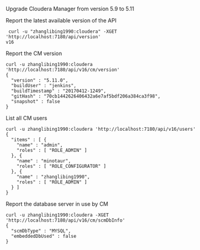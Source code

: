 Upgrade Cloudera Manager from version 5.9 to 5.11

Report the latest available version of the API

```
 curl -u "zhanglibing1990:cloudera" -XGET 'http://localhost:7180/api/version'
v16
```
Report the CM version
```
curl -u zhanglibing1990:cloudera 'http://localhost:7180/api/v16/cm/version'
{
  "version" : "5.11.0",
  "buildUser" : "jenkins",
  "buildTimestamp" : "20170412-1249",
  "gitHash" : "70cb1442626406432a6e7af5bdf206a384ca3f98",
  "snapshot" : false
}
```
List all CM users
```
curl -u zhanglibing1990:cloudera 'http://localhost:7180/api/v16/users'
{
  "items" : [ {
    "name" : "admin",
    "roles" : [ "ROLE_ADMIN" ]
  }, {
    "name" : "minotaur",
    "roles" : [ "ROLE_CONFIGURATOR" ]
  }, {
    "name" : "zhanglibing1990",
    "roles" : [ "ROLE_ADMIN" ]
  } ]
}
```

Report the database server in use by CM
```
curl -u zhanglibing1990:cloudera -XGET 'http://localhost:7180/api/v16/cm/scmDbInfo'
{
  "scmDbType" : "MYSQL",
  "embeddedDbUsed" : false
}
```